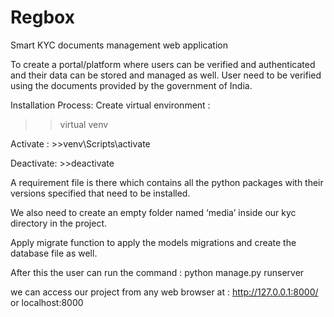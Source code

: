 # Regbox
Smart KYC documents management web application

To create a portal/platform where users can be verified and authenticated and their data can be stored and managed as well. User need to be verified using the documents provided by the government of India.

Installation Process:
Create virtual environment : 
>>virtual venv 

Activate : >>venv\Scripts\activate 

Deactivate: >>deactivate

A requirement file is there which contains all the python packages with their versions specified that need to be installed.

We also need to create an empty folder named ‘media’ inside our kyc directory in the project. 

Apply migrate function to apply the models migrations and create the database file as well.

After this the user can run the command : 
	python manage.py runserver

we can access our project from any web browser at : http://127.0.0.1:8000/ or localhost:8000 
